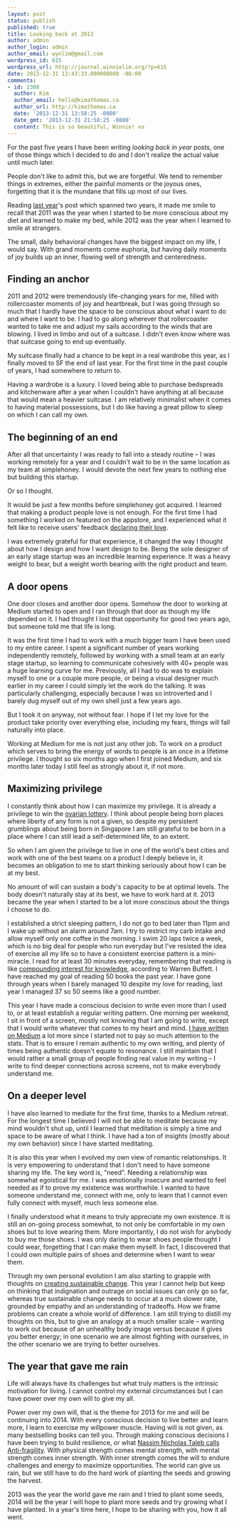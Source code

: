 ```yaml
---
layout: post
status: publish
published: true
title: Looking back at 2013
author: admin
author_login: admin
author_email: wynlim@gmail.com
wordpress_id: 615
wordpress_url: http://journal.winnielim.org/?p=615
date: 2013-12-31 13:43:33.000000000 -08:00
comments:
- id: 2308
  author: Kim
  author_email: hello@kimathomas.ca
  author_url: http://kimathomas.ca
  date: '2013-12-31 13:58:25 -0800'
  date_gmt: '2013-12-31 21:58:25 -0800'
  content: This is so beautiful, Winnie! xo
---
```

For the past five years I have been writing <em>looking back in year</em> posts, one of those things which I decided to do and I don't realize the actual value until much later.

People don't like to admit this, but we are forgetful. We tend to remember things in extremes, either the painful moments or the joyous ones, forgetting that it is the mundane that fills up most of our lives.

Reading <a title="Looking back to 2011-2012" href="http://journal.winnielim.org/looking-back-to-2011-2012/" target="_blank">last year</a>'s post which spanned two years, it made me smile to recall that 2011 was the year when I started to be more conscious about my diet and learned to make my bed, while 2012 was the year when I learned to smile at strangers.

The small, daily behavioral changes have the biggest impact on my life, I would say. With grand moments come euphoria, but having daily moments of joy builds up an inner, flowing well of strength and centeredness.
<h2>Finding an anchor</h2>
2011 and 2012 were tremendously life-changing years for me, filled with rollercoaster moments of joy and heartbreak, but I was going through so much that I hardly have the space to be conscious about what I want to do and where I want to be. I had to go along wherever that rollercoaster wanted to take me and adjust my sails according to the winds that are blowing. I lived in limbo and out of a suitcase. I didn't even know where was that suitcase going to end up eventually.

My suitcase finally had a chance to be kept in a real wardrobe this year, as I finally moved to SF the end of last year. For the first time in the past couple of years, I had somewhere to return to.

Having a wardrobe is a luxury. I loved being able to purchase bedspreads and kitchenware after a year when I couldn't have anything at all because that would mean a heavier suitcase. I am relatively minimalist when it comes to having material possessions, but I do like having a great pillow to sleep on which I can call my own.
<h2>The beginning of an end</h2>
After all that uncertainty I was ready to fall into a steady routine – I was working remotely for a year and I couldn't wait to be in the same location as my team at simplehoney. I would devote the next few years to nothing else but building this startup.

Or so I thought.

It would be just a few months before simplehoney got acquired. I learned that making a product people love is not enough. For the first time I had something I worked on featured on the appstore, and I experienced what it felt like to receive users' feedback <a href="http://bundlr.com/b/simplehoney-love" target="_blank">declaring their love</a>.

I was extremely grateful for that experience, it changed the way I thought about how I design and how I want design to be. Being the sole designer of an early stage startup was an incredible learning experience. It was a heavy weight to bear, but a weight worth bearing with the right product and team.
<h2>A door opens</h2>
One door closes and another door opens. Somehow the door to working at Medium started to open and I ran through that door as though my life depended on it. I had thought I lost that opportunity for good two years ago, but someone told me that life is long.

It was the first time I had to work with a much bigger team I have been used to my entire career. I spent a significant number of years working independently remotely, followed by working with a small team at an early stage startup, so learning to communicate cohesively with 40+ people was a huge learning curve for me. Previously, all I had to do was to explain myself to one or a couple more people, or being a visual designer much earlier in my career I could simply let the work do the talking. It was particularly challenging, especially because I was so introverted and I barely dug myself out of my own shell just a few years ago.

But I took it on anyway, not without fear. I hope if I let my love for the product take priority over everything else, including my fears, things will fall naturally into place.

Working at Medium for me is not just any other job. To work on a product which serves to bring the energy of words to people is an once in a lifetime privilege. I thought so six months ago when I first joined Medium, and six months later today I still feel as strongly about it, if not more.
<h2>Maximizing privilege</h2>
I constantly think about how I can maximize my privilege. It is already a privilege to win the <a href="http://www.businessinsider.com/warren-buffett-on-the-ovarian-lottery-2013-12" target="_blank">ovarian lottery</a>. I think about people being born places where liberty of any form is not a given, so despite my persistent grumblings about being born in Singapore I am still grateful to be born in a place where I can still lead a self-determined life, to an extent.

So when I am given the privilege to live in one of the world's best cities and work with one of the best teams on a product I deeply believe in, it becomes an obligation to me to start thinking seriously about how I can be at my best.

No amount of will can sustain a body's capacity to be at optimal levels. The body doesn't naturally stay at its best, we have to work hard at it. 2013 became the year when I started to be a lot more conscious about the things I choose to do.

I established a strict sleeping pattern, I do not go to bed later than 11pm and I wake up without an alarm around 7am. I try to restrict my carb intake and allow myself only one coffee in the morning. I swim 20 laps twice a week, which is no big deal for people who run everyday but I've resisted the idea of exercise all my life so to have a consistent exercise pattern is a mini-miracle. I read for at least 30 minutes everyday, remembering that reading is like <a href="http://www.businessinsider.com/buffetts-advice-to-an-investing-class-2013-4" target="_blank">compounding interest for knowledge</a>, according to Warren Buffett. I have reached my goal of reading 50 books the past year. I have gone through years when I barely managed 10 despite my love for reading, last year I managed 37 so 50 seems like a good number.

This year I have made a conscious decision to write even more than I used to, or at least establish a regular writing pattern. One morning per weekend, I sit in front of a screen, mostly not knowing that I am going to write, except that I would write whatever that comes to my heart and mind. <a href="https://medium.com/@wynlim" target="_blank">I have written on Medium</a> a lot more since I started not to pay so much attention to the stats. That is to ensure I remain authentic to my own writing, and plenty of times being authentic doesn't equate to resonance. I still maintain that I would rather a small group of people finding real value in my writing – I write to find deeper connections across screens, not to make everybody understand me.
<h2>On a deeper level</h2>
I have also learned to mediate for the first time, thanks to a Medium retreat. For the longest time I believed I will not be able to meditate because my mind wouldn't shut up, until I learned that meditation is simply a time and space to be aware of what I think. I have had a ton of insights (mostly about my own behavior) since I have started meditating.

It is also this year when I evolved my own view of romantic relationships. It is very empowering to understand that I don't need to have someone sharing my life. The key word is, "need". Needing a relationship was somewhat egoistical for me. I was emotionally insecure and wanted to feel needed as if to prove my existence was worthwhile. I wanted to have someone understand me, connect with me, only to learn that I cannot even fully connect with myself, much less someone else.

I finally understood what it means to truly appreciate my own existence. It is still an on-going process somewhat, to not only be comfortable in my own shoes but to love wearing them. More importantly, I do not wish for anybody to buy me those shoes. I was only daring to wear shoes people thought I could wear, forgetting that I can make them myself. In fact, I discovered that I could own multiple pairs of shoes and determine when I want to wear them.

Through my own personal evolution I am also starting to grapple with thoughts on <a href="https://medium.com/change-i-want-to-see/44bd0f0925d0" target="_blank">creating sustainable change</a>. This year I cannot help but keep on thinking that indignation and outrage on social issues can only go so far, whereas true sustainable change needs to occur at a much slower rate, grounded by empathy and an understanding of tradeoffs. How we frame problems can create a whole world of difference. I am still trying to distill my thoughts on this, but to give an analogy at a much smaller scale – wanting to work out because of an unhealthy body image versus because it gives you better energy; in one scenario we are almost fighting with ourselves, in the other scenario we are trying to better ourselves.
<h2>The year that gave me rain</h2>
Life will always have its challenges but what truly matters is the intrinsic motivation for living. I cannot control my external circumstances but I can have power over my own will to give my all.

Power over my own will, that is the theme for 2013 for me and will be continuing into 2014. With every conscious decision to live better and learn more, I learn to exercise my willpower muscle. Having will is not given, as many bestselling books can tell you. Through making conscious decisions I have been trying to build resilience, or what <a href="http://en.wikipedia.org/wiki/Antifragile:_Things_That_Gain_from_Disorder" target="_blank">Nassim Nicholas Taleb calls Anti-fragility</a>. With physical strength comes mental strength, with mental strength comes inner strength. With inner strength comes the will to endure challenges and energy to maximize opportunities. The world can give us rain, but we still have to do the hard work of planting the seeds and growing the harvest.

2013 was the year the world gave me rain and I tried to plant some seeds, 2014 will be the year I will hope to plant more seeds and try growing what I have planted. In a year's time here, I hope to be sharing with you, how it all went.
